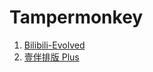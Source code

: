 # Tampermonkey

1. [Bilibili-Evolved](https://github.com/the1812/Bilibili-Evolved)
2. [壹伴排版 Plus](https://greasyfork.org/en/scripts/439551-%E5%A3%B9%E4%BC%B4%E6%8E%92%E7%89%88-plusv)